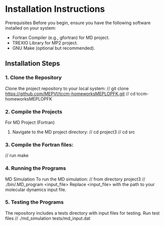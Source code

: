 # Installation Instructions
Prerequisites
Before you begin, ensure you have the following software installed on your system:

- Fortran Compiler (e.g., gfortran) for MD project.
- TREXIO Library for MP2 project.
- GNU Make (optional but recommended).

## Installation Steps
### 1. Clone the Repository
Clone the project repository to your local system:
// git clone https://github.com/MEPVI/tccm-homeworksMEPLOPFK.git
// cd tccm-homeworksMEPLOPFK

### 2. Compile the Projects
For MD Project (Fortran)
1. Navigate to the MD project directory:
// cd project3
// cd src
### 3. Compile the Fortran files:
// run make
   
### 4. Running the Programs
MD Simulation
To run the MD simulation:
// from directory project3
// ./bin/.MD_program <input_file>
Replace <input_file> with the path to your molecular dynamics input file.

### 5. Testing the Programs
The repository includes a tests directory with input files for testing.
Run test files
// ./md_simulation tests/md_input.dat




